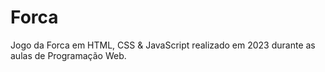 # Forca
Jogo da Forca em HTML, CSS &amp; JavaScript realizado em 2023 durante as aulas de Programação Web.
